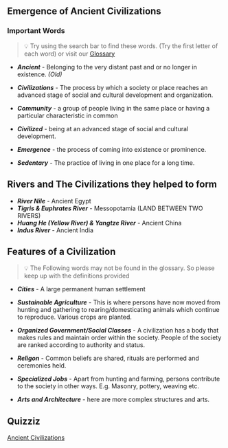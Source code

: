 ## Emergence of Ancient Civilizations

### Important Words

> :bulb: Try using the search bar to find these words. (Try the first letter of each word) or visit our [Glossary](../pages/glossary.md)

- ***Ancient*** - Belonging to the very distant past and or no longer in existence. *(Old)*

- ***Civilizations*** - The process by which a society or place reaches an advanced stage of social and cultural development and organization.

- ***Community*** - a group of people living in the same place or having a particular characteristic in common

- ***Civilized*** - being at an advanced stage of social and cultural development.

- ***Emergence*** - the process of coming into existence or prominence.

-  ***Sedentary*** - The practice of living in one place for a long time.


## Rivers and The Civilizations they helped to form

- ***River Nile*** - Ancient Egypt
- ***Tigris & Euphrates River*** - Messopotamia (LAND BETWEEN TWO RIVERS)
- ***Huang He (Yellow River) & Yangtze River*** - Ancient China
- ***Indus River*** - Ancient India

## Features of a Civilization

> :bulb: The Following words may not be found in the glossary. So please keep up with the definitions provided

- ***Cities*** - A large permanent human settlement

- ***Sustainable Agriculture*** - This is where persons have now moved from hunting and gathering to rearing/domesticating animals which continue to reproduce.
Various crops are planted.

- ***Organized Government/Social Classes*** - A civilization has a body that makes rules and maintain order within the society. People of the society are ranked according to authority and status.

- ***Religon*** - Common beliefs are shared, rituals are performed and ceremonies held.

- ***Specialized Jobs*** - Apart from hunting and farming, persons contribute to the society in other ways. E.g. Masonry, pottery, weaving etc.

- ***Arts and Architecture*** - here are more complex structures and arts.

## Quizziz

[Ancient Civilizations](https://quizizz.com/join/quiz/6341b3fb1d7d42001d915f8e/start?studentShare=true ':include :type=iframe width=100% height=500px')